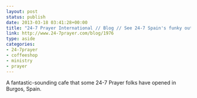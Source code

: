 ```yaml
---
layout: post
status: publish
date: 2013-03-18 03:41:28+00:00
title: "24-7 Prayer International // Blog // See 24-7 Spain's funky outreach cafe"
link: http://www.24-7prayer.com/blog/1976
type: aside
categories:
- 24-7prayer
- coffeeshop
- ministry
- prayer
---
```


A fantastic-sounding cafe that some 24-7 Prayer folks have opened in Burgos, Spain.
